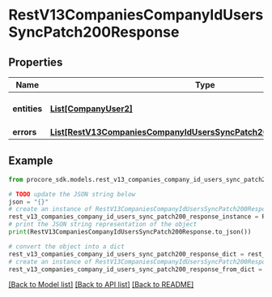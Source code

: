 # RestV13CompaniesCompanyIdUsersSyncPatch200Response


## Properties

Name | Type | Description | Notes
------------ | ------------- | ------------- | -------------
**entities** | [**List[CompanyUser2]**](CompanyUser2.md) | Array of updated entities | [optional] 
**errors** | [**List[RestV13CompaniesCompanyIdUsersSyncPatch200ResponseErrorsInner]**](RestV13CompaniesCompanyIdUsersSyncPatch200ResponseErrorsInner.md) |  | [optional] 

## Example

```python
from procore_sdk.models.rest_v13_companies_company_id_users_sync_patch200_response import RestV13CompaniesCompanyIdUsersSyncPatch200Response

# TODO update the JSON string below
json = "{}"
# create an instance of RestV13CompaniesCompanyIdUsersSyncPatch200Response from a JSON string
rest_v13_companies_company_id_users_sync_patch200_response_instance = RestV13CompaniesCompanyIdUsersSyncPatch200Response.from_json(json)
# print the JSON string representation of the object
print(RestV13CompaniesCompanyIdUsersSyncPatch200Response.to_json())

# convert the object into a dict
rest_v13_companies_company_id_users_sync_patch200_response_dict = rest_v13_companies_company_id_users_sync_patch200_response_instance.to_dict()
# create an instance of RestV13CompaniesCompanyIdUsersSyncPatch200Response from a dict
rest_v13_companies_company_id_users_sync_patch200_response_from_dict = RestV13CompaniesCompanyIdUsersSyncPatch200Response.from_dict(rest_v13_companies_company_id_users_sync_patch200_response_dict)
```
[[Back to Model list]](../README.md#documentation-for-models) [[Back to API list]](../README.md#documentation-for-api-endpoints) [[Back to README]](../README.md)


